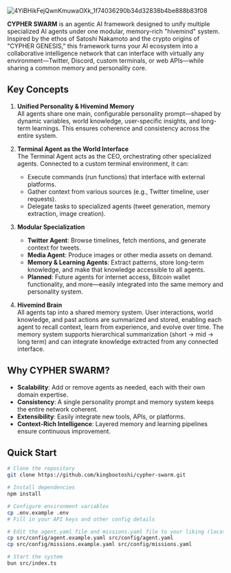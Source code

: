 ![4YiBHikFejQwnKmuwaOXk_1f74036290b34d32838b4be888b83f08](https://github.com/user-attachments/assets/db362428-fe27-499d-be63-e61853e1a208)

**CYPHER SWARM** is an agentic AI framework designed to unify multiple specialized AI agents under one modular, memory-rich "hivemind" system. Inspired by the ethos of Satoshi Nakamoto and the crypto origins of "CYPHER GENESIS," this framework turns your AI ecosystem into a collaborative intelligence network that can interface with virtually any environment—Twitter, Discord, custom terminals, or web APIs—while sharing a common memory and personality core.

## Key Concepts

1. **Unified Personality & Hivemind Memory**  
   All agents share one main, configurable personality prompt—shaped by dynamic variables, world knowledge, user-specific insights, and long-term learnings. This ensures coherence and consistency across the entire system.

2. **Terminal Agent as the World Interface**  
   The Terminal Agent acts as the CEO, orchestrating other specialized agents. Connected to a custom terminal environment, it can:
   - Execute commands (run functions) that interface with external platforms.
   - Gather context from various sources (e.g., Twitter timeline, user requests).
   - Delegate tasks to specialized agents (tweet generation, memory extraction, image creation).

3. **Modular Specialization**  
   - **Twitter Agent**: Browse timelines, fetch mentions, and generate context for tweets.
   - **Media Agent**: Produce images or other media assets on demand.
   - **Memory & Learning Agents**: Extract patterns, store long-term knowledge, and make that knowledge accessible to all agents.
   - **Planned**: Future agents for internet access, Bitcoin wallet functionality, and more—easily integrated into the same memory and personality system.

4. **Hivemind Brain**  
   All agents tap into a shared memory system. User interactions, world knowledge, and past actions are summarized and stored, enabling each agent to recall context, learn from experience, and evolve over time. The memory system supports hierarchical summarization (short → mid → long term) and can integrate knowledge extracted from any connected interface.

## Why CYPHER SWARM?

- **Scalability**: Add or remove agents as needed, each with their own domain expertise.  
- **Consistency**: A single personality prompt and memory system keeps the entire network coherent.  
- **Extensibility**: Easily integrate new tools, APIs, or platforms.  
- **Context-Rich Intelligence**: Layered memory and learning pipelines ensure continuous improvement.

## Quick Start

```bash
# Clone the repository
git clone https://github.com/kingbootoshi/cypher-swarm.git

# Install dependencies
npm install

# Configure environment variables
cp .env.example .env
# Fill in your API keys and other config details

# Edit the agent.yaml file and missions.yaml file to your liking (located in src/config/agent.example.yaml and src/config/missions.example.yaml)
cp src/config/agent.example.yaml src/config/agent.yaml
cp src/config/missions.example.yaml src/config/missions.yaml

# Start the system
bun src/index.ts
```